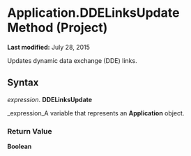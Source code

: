 
# Application.DDELinksUpdate Method (Project)

 **Last modified:** July 28, 2015

Updates dynamic data exchange (DDE) links.

## Syntax

 _expression_. **DDELinksUpdate**

 _expression_A variable that represents an  **Application** object.


### Return Value

 **Boolean**

